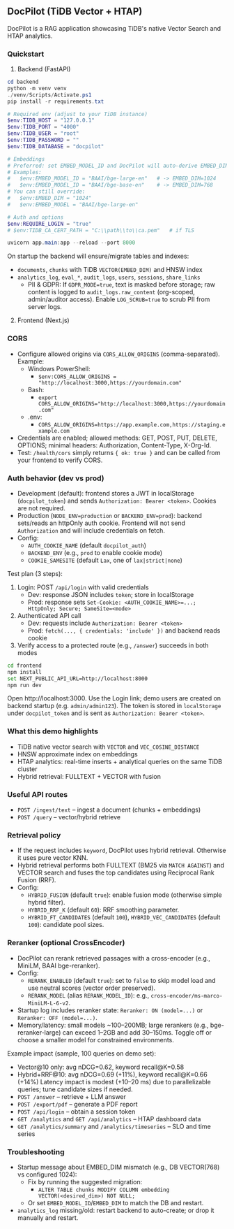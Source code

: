 ## DocPilot (TiDB Vector + HTAP)

DocPilot is a RAG application showcasing TiDB's native Vector Search and HTAP analytics.

### Quickstart

1) Backend (FastAPI)

```powershell
cd backend
python -m venv venv
./venv/Scripts/Activate.ps1
pip install -r requirements.txt

# Required env (adjust to your TiDB instance)
$env:TIDB_HOST = "127.0.0.1"
$env:TIDB_PORT = "4000"
$env:TIDB_USER = "root"
$env:TIDB_PASSWORD = ""
$env:TIDB_DATABASE = "docpilot"

# Embeddings
# Preferred: set EMBED_MODEL_ID and DocPilot will auto-derive EMBED_DIM.
# Examples:
#   $env:EMBED_MODEL_ID = "BAAI/bge-large-en"   # -> EMBED_DIM=1024
#   $env:EMBED_MODEL_ID = "BAAI/bge-base-en"    # -> EMBED_DIM=768
# You can still override:
#   $env:EMBED_DIM = "1024"
#   $env:EMBED_MODEL = "BAAI/bge-large-en"

# Auth and options
$env:REQUIRE_LOGIN = "true"
# $env:TIDB_CA_CERT_PATH = "C:\\path\\to\\ca.pem"   # if TLS

uvicorn app.main:app --reload --port 8000
```

On startup the backend will ensure/migrate tables and indexes:
- `documents`, `chunks` with TiDB `VECTOR(EMBED_DIM)` and HNSW index
- `analytics_log`, `eval_*`, `audit_logs`, `users`, `sessions`, `share_links`
  - PII & GDPR: If `GDPR_MODE=true`, text is masked before storage; raw content is logged to `audit_logs.raw_content` (org-scoped, admin/auditor access). Enable `LOG_SCRUB=true` to scrub PII from server logs.

2) Frontend (Next.js)

### CORS
- Configure allowed origins via `CORS_ALLOW_ORIGINS` (comma-separated). Example:
  - Windows PowerShell:
    - `$env:CORS_ALLOW_ORIGINS = "http://localhost:3000,https://yourdomain.com"`
  - Bash:
    - `export CORS_ALLOW_ORIGINS="http://localhost:3000,https://yourdomain.com"`
  - .env:
    - `CORS_ALLOW_ORIGINS=https://app.example.com,https://staging.example.com`
- Credentials are enabled; allowed methods: GET, POST, PUT, DELETE, OPTIONS; minimal headers: Authorization, Content-Type, X-Org-Id.
- Test: `/health/cors` simply returns `{ ok: true }` and can be called from your frontend to verify CORS.

### Auth behavior (dev vs prod)
- Development (default): frontend stores a JWT in localStorage (`docpilot_token`) and sends `Authorization: Bearer <token>`. Cookies are not required.
- Production (`NODE_ENV=production` or `BACKEND_ENV=prod`): backend sets/reads an httpOnly auth cookie. Frontend will not send `Authorization` and will include credentials on fetch.
- Config:
  - `AUTH_COOKIE_NAME` (default `docpilot_auth`)
  - `BACKEND_ENV` (e.g., `prod` to enable cookie mode)
  - `COOKIE_SAMESITE` (default `Lax`, one of `lax|strict|none`)

Test plan (3 steps):
1) Login: POST `/api/login` with valid credentials
   - Dev: response JSON includes `token`; store in localStorage
   - Prod: response sets `Set-Cookie: <AUTH_COOKIE_NAME>=...; HttpOnly; Secure; SameSite=<mode>`
2) Authenticated API call
   - Dev: requests include `Authorization: Bearer <token>`
   - Prod: `fetch(..., { credentials: 'include' })` and backend reads cookie
3) Verify access to a protected route (e.g., `/answer`) succeeds in both modes

```bash
cd frontend
npm install
set NEXT_PUBLIC_API_URL=http://localhost:8000
npm run dev
```

Open http://localhost:3000. Use the Login link; demo users are created on backend startup (e.g. `admin/admin123`). The token is stored in `localStorage` under `docpilot_token` and is sent as `Authorization: Bearer <token>`.

### What this demo highlights
- TiDB native vector search with `VECTOR` and `VEC_COSINE_DISTANCE`
- HNSW approximate index on embeddings
- HTAP analytics: real-time inserts + analytical queries on the same TiDB cluster
 - Hybrid retrieval: FULLTEXT + VECTOR with fusion

### Useful API routes
- `POST /ingest/text` – ingest a document (chunks + embeddings)
- `POST /query` – vector/hybrid retrieve
### Retrieval policy
- If the request includes `keyword`, DocPilot uses hybrid retrieval. Otherwise it uses pure vector KNN.
- Hybrid retrieval performs both FULLTEXT (BM25 via `MATCH AGAINST`) and VECTOR search and fuses the top candidates using Reciprocal Rank Fusion (RRF).
- Config:
  - `HYBRID_FUSION` (default `true`): enable fusion mode (otherwise simple hybrid filter).
  - `HYBRID_RRF_K` (default `60`): RRF smoothing parameter.
  - `HYBRID_FT_CANDIDATES` (default `100`), `HYBRID_VEC_CANDIDATES` (default `100`): candidate pool sizes.

### Reranker (optional CrossEncoder)
- DocPilot can rerank retrieved passages with a cross-encoder (e.g., MiniLM, BAAI bge-reranker).
- Config:
  - `RERANK_ENABLED` (default `true`): set to `false` to skip model load and use neutral scores (vector order preserved).
  - `RERANK_MODEL` (alias `RERANK_MODEL_ID`): e.g., `cross-encoder/ms-marco-MiniLM-L-6-v2`.
- Startup log includes reranker state: `Reranker: ON (model=...)` or `Reranker: OFF (model=...)`.
- Memory/latency: small models ~100–200MB; large rerankers (e.g., bge-reranker-large) can exceed 1–2GB and add 30–150ms. Toggle off or choose a smaller model for constrained environments.

Example impact (sample, 100 queries on demo set):
- Vector@10 only: avg nDCG=0.62, keyword recall@K=0.58
- Hybrid+RRF@10: avg nDCG=0.69 (+11%), keyword recall@K=0.66 (+14%)
Latency impact is modest (+10–20 ms) due to parallelizable queries; tune candidate sizes if needed.
- `POST /answer` – retrieve + LLM answer
- `POST /export/pdf` – generate a PDF report
- `POST /api/login` – obtain a session token
- `GET /analytics` and `GET /api/analytics` – HTAP dashboard data
- `GET /analytics/summary` and `/analytics/timeseries` – SLO and time series

### Troubleshooting
- Startup message about EMBED_DIM mismatch (e.g., DB VECTOR(768) vs configured 1024):
  - Fix by running the suggested migration:
    - `ALTER TABLE chunks MODIFY COLUMN embedding VECTOR(<desired_dim>) NOT NULL;`
  - Or set `EMBED_MODEL_ID`/`EMBED_DIM` to match the DB and restart.
- `analytics_log` missing/old: restart backend to auto-create; or drop it manually and restart.


